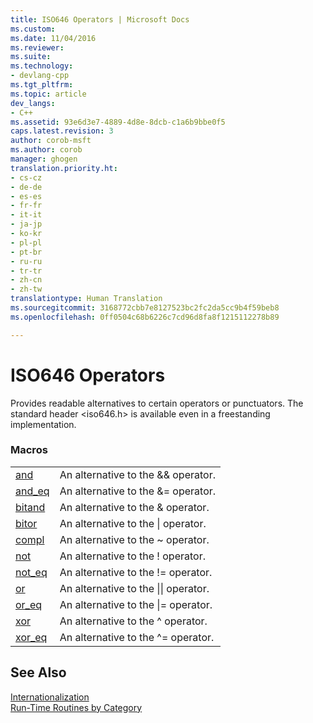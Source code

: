 ```yaml
---
title: ISO646 Operators | Microsoft Docs
ms.custom: 
ms.date: 11/04/2016
ms.reviewer: 
ms.suite: 
ms.technology:
- devlang-cpp
ms.tgt_pltfrm: 
ms.topic: article
dev_langs:
- C++
ms.assetid: 93e6d3e7-4889-4d8e-8dcb-c1a6b9bbe0f5
caps.latest.revision: 3
author: corob-msft
ms.author: corob
manager: ghogen
translation.priority.ht:
- cs-cz
- de-de
- es-es
- fr-fr
- it-it
- ja-jp
- ko-kr
- pl-pl
- pt-br
- ru-ru
- tr-tr
- zh-cn
- zh-tw
translationtype: Human Translation
ms.sourcegitcommit: 3168772cbb7e8127523bc2fc2da5cc9b4f59beb8
ms.openlocfilehash: 0ff0504c68b6226c7cd96d8fa8f1215112278b89

---
```

# ISO646 Operators
Provides readable alternatives to certain operators or punctuators. The standard header \<iso646.h> is available even in a freestanding implementation.  
  
### Macros  
  
|||  
|-|-|  
|[and](../c-runtime-library/reference/and.md)|An alternative to the && operator.|  
|[and_eq](../c-runtime-library/reference/and-eq.md)|An alternative to the &= operator.|  
|[bitand](../c-runtime-library/reference/bitand.md)|An alternative to the & operator.|  
|[bitor](../c-runtime-library/reference/bitor.md)|An alternative to the &#124; operator.|  
|[compl](../c-runtime-library/reference/compl.md)|An alternative to the ~ operator.|  
|[not](../c-runtime-library/reference/not.md)|An alternative to the ! operator.|  
|[not_eq](../c-runtime-library/reference/not-eq.md)|An alternative to the != operator.|  
|[or](../c-runtime-library/reference/or.md)|An alternative to the &#124;&#124; operator.|  
|[or_eq](../c-runtime-library/reference/or-eq.md)|An alternative to the &#124;= operator.|  
|[xor](../c-runtime-library/reference/xor.md)|An alternative to the ^ operator.|  
|[xor_eq](../c-runtime-library/reference/xor-eq.md)|An alternative to the ^= operator.|  
  
## See Also  
 [Internationalization](../c-runtime-library/internationalization.md)   
 [Run-Time Routines by Category](../c-runtime-library/run-time-routines-by-category.md)


<!--HONumber=Jan17_HO2-->


